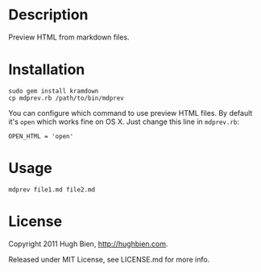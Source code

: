 Description
===========

Preview HTML from markdown files.

Installation
============

    sudo gem install kramdown
    cp mdprev.rb /path/to/bin/mdprev

You can configure which command to use preview HTML files.  By default it's 
`open` which works fine on OS X.  Just change this line in `mdprev.rb`:

    OPEN_HTML = 'open'

Usage
=====

    mdprev file1.md file2.md

License
=======

Copyright 2011 Hugh Bien, http://hughbien.com.

Released under MIT License, see LICENSE.md for more info.

